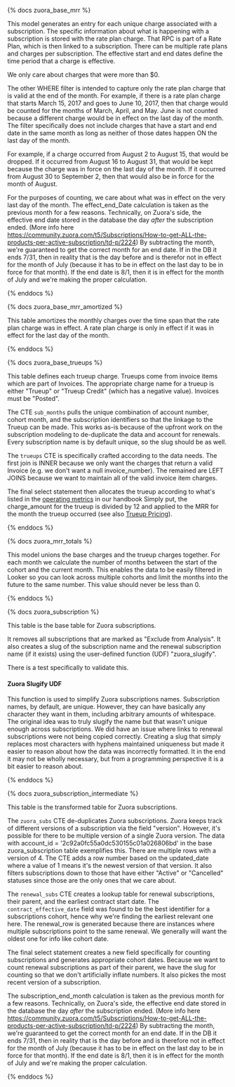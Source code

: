{% docs zuora_base_mrr %}

This model generates an entry for each unique charge associated with a subscription. The specific information about what is happening with a subscription is stored with the rate plan charge. That RPC is part of a Rate Plan, which is then linked to a subscription. There can be multiple rate plans and charges per subscription. The effective start and end dates define the time period that a charge is effective.

We only care about charges that were more than $0.

The other WHERE filter is intended to capture only the rate plan charge that is valid at the end of the month. For example, if there is a rate plan charge that starts March 15, 2017 and goes to June 10, 2017, then that charge would be counted for the months of March, April, and May. June is not counted because a different charge would be in effect on the last day of the month. The filter specifically does not include charges that have a start and end date in the same month as long as neither of those dates happen ON the last day of the month.

For example, if a charge occurred from August 2 to August 15, that would be dropped. If it occurred from August 16 to August 31, that would be kept because the charge was in force on the last day of the month. If it occurred from August 30 to September 2, then that would also be in force for the month of August. 

For the purposes of counting, we care about what was in effect on the very last day of the month. The effect_end_Date calculation is taken as the previous month for a few reasons. Technically, on Zuora's side, the effective end date stored in the database the day _after_ the subscription ended. (More info here https://community.zuora.com/t5/Subscriptions/How-to-get-ALL-the-products-per-active-subscription/td-p/2224) By subtracting the month, we're guaranteed to get the correct month for an end date. If in the DB it ends 7/31, then in reality that is the day before and is therefor not in effect for the month of July (because it has to be in effect on the last day to be in force for that month). If the end date is 8/1, then it is in effect for the month of July and we're making the proper calculation. 


{% enddocs %}


{% docs zuora_base_mrr_amortized %}

This table amortizes the monthly charges over the time span that the rate plan charge was in effect. A rate plan charge is only in effect if it was in effect for the last day of the month. 


{% enddocs %}


{% docs zuora_base_trueups %}

This table defines each trueup charge. Trueups come from invoice items which are part of Invoices. The appropriate charge name for a trueup is either "Trueup" or "Trueup Credit" (which has a negative value). Invoices must be "Posted".

The CTE `sub_months` pulls the unique combination of account number, cohort month, and the subscription identifiers so that the linkage to the Trueup can be made. This works as-is because of the upfront work on the subscription modeling to de-duplicate the data and account for renewals. Every subscription name is by default unique, so the slug should be as well. 

The `trueups` CTE is specifically crafted according to the data needs. The first join is INNER because we only want the charges that return a valid Invoice (e.g. we don't want a null invoice_number). The remained are LEFT JOINS because we want to maintain all of the valid invoice item charges.

The final select statement then allocates the trueup according to what's listed in the [operating metrics](https://about.gitlab.com/handbook/finance/operating-metrics/#annual-recurring-revenue-arr) in our handbook  Simply put, the charge_amount for the trueup is divided by 12 and applied to the MRR for the month the trueup occurred (see also [Trueup Pricing](https://about.gitlab.com/handbook/product/pricing/#true-up-pricing)). 


{% enddocs %}


{% docs zuora_mrr_totals %}

This model unions the base charges and the trueup charges together. For each month we calculate the number of months between the start of the cohort and the current month. This enables the data to be easily filtered in Looker so you can look across multiple cohorts and limit the months into the future to the same number. This value should never be less than 0.

{% enddocs %}


{% docs zuora_subscription %}

This table is the base table for Zuora subscriptions.

It removes all subscriptions that are marked as "Exclude from Analysis". It also creates a slug of the subscription name and the renewal subscription name (if it exists) using the user-defined function (UDF) "zuora_slugify".

There is a test specifically to validate this.

#### Zuora Slugify UDF
This function is used to simplify Zuora subscriptions names. Subscription names, by default, are unique. However, they can have basically any character they want in them, including arbitrary amounts of whitespace. The original idea was to truly slugify the name but that wasn't unique enough across subscriptions. We did have an issue where links to renewal subscriptions were not being copied correctly. Creating a slug that simply replaces most characters with hyphens maintained uniqueness but made it easier to reason about how the data was incorrectly formatted. It in the end it may not be wholly necessary, but from a programming perspective it is a bit easier to reason about.

{% enddocs %}



{% docs zuora_subscription_intermediate %}

This table is the transformed table for Zuora subscriptions.

The `zuora_subs` CTE de-duplicates Zuora subscriptions. Zuora keeps track of different versions of a subscription via the field "version". However, it's possible for there to be multiple version of a single Zuora version. The data with account_id = '2c92a0fc55a0dc530155c01a026806bd' in the base zuora_subscription table exemplifies this. There are multiple rows with a version of 4. The CTE adds a row number based on the updated_date where a value of 1 means it's the newest version of that version. It also filters subscriptions down to those that have either "Active" or "Cancelled" statuses since those are the only ones that we care about.

The `renewal_subs` CTE creates a lookup table for renewal subscriptions, their parent, and the earliest contract start date. The `contract_effective_date` field was found to be the best identifier for a subscriptions cohort, hence why we're finding the earliest relevant one here. The renewal_row is generated because there are instances where multiple subscriptions point to the same renewal. We generally will want the oldest one for info like cohort date.

The final select statement creates a new field specifically for counting subscriptions and generates appropriate cohort dates. Because we want to count renewal subscriptions as part of their parent, we have the slug for counting so that we don't artificially inflate numbers. It also pickes the most recent version of a subscription.

The subscription_end_month calculation is taken as the previous month for a few reasons. Technically, on Zuora's side, the effective end date stored in the database the day _after_ the subscription ended. (More info here https://community.zuora.com/t5/Subscriptions/How-to-get-ALL-the-products-per-active-subscription/td-p/2224) By subtracting the month, we're guaranteed to get the correct month for an end date. If in the DB it ends 7/31, then in reality that is the day before and is therefore not in effect for the month of July (because it has to be in effect on the last day to be in force for that month). If the end date is 8/1, then it is in effect for the month of July and we're making the proper calculation. 

{% enddocs %}